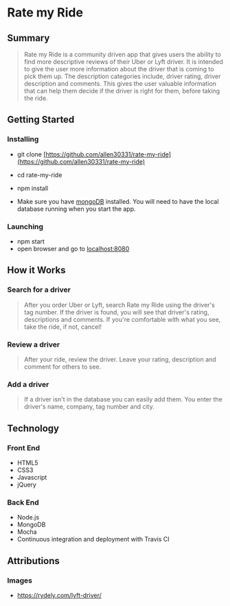 <!-- <h1>Rate my Ride</h1>

Second portfolio project for <a href="https://www.thinkful.com/">Thinkful</a>. <a href="https://rate-my-ride.herokuapp.com/">Rate my Ride</a> is a driver review app, designed to let users submit more descriptive reviews of their Uber and Lyft drivers. 
<img src="public/images/screen-shots1.png">


<h2>Summary</h2>
<p>Rate my Ride is a community driven app that gives users the ability to find more descriptive reviews of their Uber or Lyft driver. It is intended to give the user more information about the driver that is coming to pick them up. The description categories include, driver rating, driver description and comments. This gives the user valuable information that can help them decide if the driver is right for them, before taking the ride</p>


<h2>How it Works</h2>

<h3>Search for your driver</h3>
<p>After you order Uber or Lyft, search Rate my Ride using the driver's tag number. If the driver is found, you will see that driver's rating, descriptions and comments. If you're comfortable with what you see, take the ride, if not, cancel!</p>


<h3>Review the driver</h3>
<p>After your ride, review the driver. Leave your rating, description and comment for others to see.</p>

<h3>Add a driver</h3>
<p>If a driver isn't in the database you can easily add them. You enter the driver's name, company, tag number and city.</p>

<h2>Technology</h2>
<h3>Front End</h3>
<ul>
	<li>HTML5</li>
	<li>CSS3</li>
	<li>Javascript</li>
	<li>jQuery</li>
</ul>

<h3>Back End</h3>
<ul>
	<li>Node.js + Express.js (web server)</li>
	<li>MongoDB (database)</li>
	<li>JavascMocha + Chai (testing)</li>
	<li>Continuous integration and deployment with Travis CI</li>
</ul>


<h2>Responsive</h2>
<ul>
	<li>The app is fully responsive and quickly adapts to all mobile, tablet, and desktop viewports.</li>
</ul>



<h2>Image Attributions</h2>
<ul>
	<li><a href="https://rydely.com/lyft-driver/"></a>https://rydely.com/lyft-driver/</li>
</ul> -->

# Rate my Ride

## Summary

> Rate my Ride is a community driven app that gives users the ability to find more descriptive reviews of their Uber or Lyft driver. It is intended to give the user more information about the driver that is coming to pick them up. The description categories include, driver rating, driver description and comments. This gives the user valuable information that can help them decide if the driver is right for them, before taking the ride.

## Getting Started

### Installing 

* git clone [https://github.com/allen30331/rate-my-ride](https://github.com/allen30331/rate-my-ride)

* cd rate-my-ride

* npm install

* Make sure you have [mongoDB](https://www.mongodb.com/) installed. You will need to have the local database running when you start the app. 

### Launching

* npm start
* open browser and go to [localhost:8080](localhost:8080)

## How it Works

### Search for a driver

> After you order Uber or Lyft, search Rate my Ride using the driver's tag number. If the driver is found, you will see that driver's rating, descriptions and comments. If you're comfortable with what you see, take the ride, if not, cancel!

### Review a driver

> After your ride, review the driver. Leave your rating, description and comment for others to see.

### Add a driver

> If a driver isn't in the database you can easily add them. You enter the driver's name, company, tag number and city.


## Technology

### Front End

* HTML5
* CSS3
* Javascript
* jQuery

### Back End

* Node.js
* MongoDB
* Mocha
* Continuous integration and deployment with Travis CI

## Attributions 

### Images

* https://rydely.com/lyft-driver/

